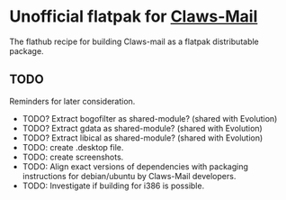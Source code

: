 # Unofficial flatpak for [Claws-Mail](https://claws-mail.org)

The flathub recipe for building Claws-mail as a flatpak distributable package.

## TODO

Reminders for later consideration.

- TODO? Extract bogofilter as shared-module? (shared with Evolution)
- TODO? Extract gdata as shared-module? (shared with Evolution)
- TODO? Extract libical as shared-module? (shared with Evolution)
- TODO: create .desktop file.
- TODO: create screenshots.
- TODO: Align exact versions of dependencies with packaging instructions for debian/ubuntu by Claws-Mail developers.
- TODO: Investigate if building for i386 is possible.
